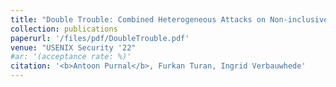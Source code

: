 ```yaml
---
title: "Double Trouble: Combined Heterogeneous Attacks on Non-inclusive Cache Hierarchies"
collection: publications
paperurl: '/files/pdf/DoubleTrouble.pdf'
venue: "USENIX Security '22"
#ar: '(acceptance rate: %)'
citation: '<b>Antoon Purnal</b>, Furkan Turan, Ingrid Verbauwhede'
---
```

